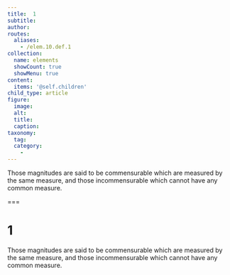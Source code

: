 ```yaml
---
title:  1
subtitle: 
author:
routes:
  aliases:
    - /elem.10.def.1
collection:
  name: elements
  showCount: true
  showMenu: true
content:
  items: '@self.children'
child_type: article
figure:
  image:
  alt:
  title:
  caption:
taxonomy:
  tag:
  category:
    - 
---
```


<p>Those magnitudes are said to be <hi rend="bold">commensurable</hi> which are measured by the same measure, and those <hi rend="bold">incommensurable</hi> which cannot have any common measure.</p>

===

<h1>1</h1>
<p>Those magnitudes are said to be <span class="bold">commensurable</span> which are measured by the same measure, and those <span class="bold">incommensurable</span> which cannot have any common measure.</p>
